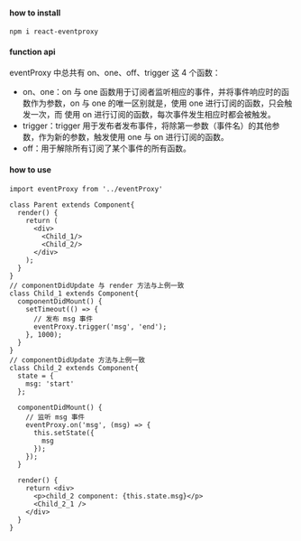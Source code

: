 #### how to install

```
npm i react-eventproxy
```

#### function api

eventProxy 中总共有 on、one、off、trigger 这 4 个函数：  
* on、one：on 与 one 函数用于订阅者监听相应的事件，并将事件响应时的函数作为参数，on 与 one 的唯一区别就是，使用 one 进行订阅的函数，只会触发一次，而 使用 on 进行订阅的函数，每次事件发生相应时都会被触发。
* trigger：trigger 用于发布者发布事件，将除第一参数（事件名）的其他参数，作为新的参数，触发使用 one 与 on 进行订阅的函数。
* off：用于解除所有订阅了某个事件的所有函数。

#### how to use
```
import eventProxy from '../eventProxy'

class Parent extends Component{
  render() {
    return (
      <div>
        <Child_1/>
        <Child_2/>
      </div>
    );
  }
}
// componentDidUpdate 与 render 方法与上例一致
class Child_1 extends Component{
  componentDidMount() {
    setTimeout(() => {
      // 发布 msg 事件
      eventProxy.trigger('msg', 'end');
    }, 1000);
  }
}
// componentDidUpdate 方法与上例一致
class Child_2 extends Component{
  state = {
    msg: 'start'
  };

  componentDidMount() {
  	// 监听 msg 事件
    eventProxy.on('msg', (msg) => {
      this.setState({
        msg
      });
    });
  }

  render() {
    return <div>
      <p>child_2 component: {this.state.msg}</p>
      <Child_2_1 />
    </div>
  }
}

```

